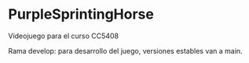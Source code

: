 # PurpleSprintingHorse
Videojuego para el curso CC5408

Rama develop: para desarrollo del juego, versiones estables van a main.
